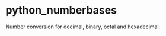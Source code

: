 python_numberbases
==================

Number conversion for decimal, binary, octal and hexadecimal.
